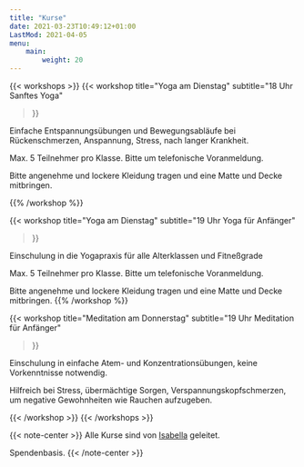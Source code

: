 ```yaml
---
title: "Kurse"
date: 2021-03-23T10:49:12+01:00
LastMod: 2021-04-05
menu:
    main:
        weight: 20
---
```


{{< workshops >}}
{{< workshop
    title="Yoga am Dienstag"
    subtitle="18 Uhr Sanftes Yoga"
>}}

Einfache Entspannungsübungen und Bewegungsabläufe bei Rückenschmerzen, Anspannung, Stress, nach langer Krankheit.

Max. 5 Teilnehmer pro Klasse. Bitte um telefonische Voranmeldung.

Bitte angenehme und lockere Kleidung tragen und eine Matte und Decke mitbringen.

{{% /workshop %}}


{{< workshop
title="Yoga am Dienstag"
subtitle="19 Uhr Yoga für Anfänger"
>}}

Einschulung in die Yogapraxis für alle Alterklassen und Fitneßgrade

Max. 5 Teilnehmer pro Klasse. Bitte um telefonische Voranmeldung.

Bitte angenehme und lockere Kleidung tragen und eine Matte und Decke mitbringen.
{{% /workshop %}}


{{< workshop
title="Meditation am Donnerstag"
subtitle="19 Uhr Meditation für Anfänger"
>}}

Einschulung in einfache Atem- und Konzentrationsübungen, keine Vorkenntnisse notwendig. 

Hilfreich bei Stress, übermächtige Sorgen, Verspannungskopfschmerzen, um negative Gewohnheiten wie Rauchen aufzugeben.

{{< /workshop >}}
{{< /workshops >}}

{{< note-center >}}
Alle Kurse sind von [Isabella](about) geleitet.

Spendenbasis.
{{< /note-center >}}
